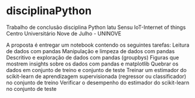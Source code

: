 # disciplinaPython
Trabalho de conclusão disciplina Python
latu Sensu IoT-Internet of things
Centro Universitário Nove de Julho - UNINOVE

A proposta é entregar um notebook contendo os seguintes tarefas:
Leitura de dados com pandas
Manipulação e limpeza de dados com pandas
Descritivo e exploração de dados com pandas (groupbys)
Figuras que mostrem insights sobre os dados com pandas e matplotlib
Quebrar os dados em conjunto de treino e conjunto de teste
Treinar um estimador do scikit-learn de aprendizagem supervisionada (regressor ou classificador) no conjunto de treino
Verificar o desempenho do estimador do scikit-learn no conjunto de teste
